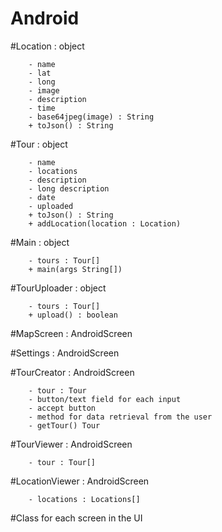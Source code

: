 Android
=======

#Location : object

```
    - name
    - lat
    - long
    - image
    - description
    - time
    - base64jpeg(image) : String
    + toJson() : String
```

#Tour : object

```
    - name
    - locations
    - description
    - long description
    - date
    - uploaded
    + toJson() : String
    + addLocation(location : Location)
```

#Main : object

```
    - tours : Tour[]
    + main(args String[])
```

#TourUploader : object

```
    - tours : Tour[]
    + upload() : boolean
```

#MapScreen : AndroidScreen

#Settings : AndroidScreen

#TourCreator : AndroidScreen

```
    - tour : Tour
    - button/text field for each input
    - accept button
    - method for data retrieval from the user
    - getTour() Tour
```

#TourViewer : AndroidScreen

```
    - tour : Tour[]
```

#LocationViewer : AndroidScreen

```
    - locations : Locations[]
```

#Class for each screen in the UI
